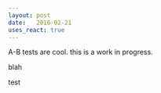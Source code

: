 ```yaml
---
layout: post
date:   2016-02-21
uses_react: true
---
```


A-B tests are cool. this is a work in progress.

<div class="react-target" data-react-class="ABApp">blah</div>

test
